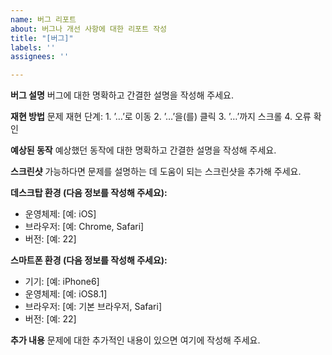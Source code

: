 ```yaml
---
name: 버그 리포트
about: 버그나 개선 사항에 대한 리포트 작성
title: "[버그]"
labels: ''
assignees: ''

---
```


**버그 설명**
버그에 대한 명확하고 간결한 설명을 작성해 주세요.

**재현 방법**
문제 재현 단계:
	1.	’…’로 이동
	2.	’…’을(를) 클릭
	3.	’…’까지 스크롤
	4.	오류 확인

**예상된 동작**
예상했던 동작에 대한 명확하고 간결한 설명을 작성해 주세요.

**스크린샷**
가능하다면 문제를 설명하는 데 도움이 되는 스크린샷을 추가해 주세요.

**데스크탑 환경 (다음 정보를 작성해 주세요):**
 - 운영체제: [예: iOS]
 - 브라우저: [예: Chrome, Safari]
 - 버전: [예: 22]

**스마트폰 환경 (다음 정보를 작성해 주세요):**
 - 기기: [예: iPhone6]
 - 운영체제: [예: iOS8.1]
 - 브라우저: [예: 기본 브라우저, Safari]
 - 버전: [예: 22]

**추가 내용**
문제에 대한 추가적인 내용이 있으면 여기에 작성해 주세요.
